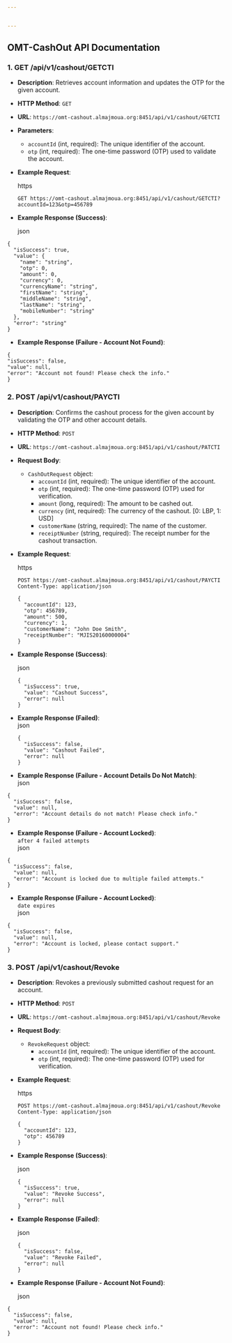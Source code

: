 ```yaml
---


---
```


<h2 id="omt-cashout-api-documentation">OMT-CashOut API Documentation</h2>
<h3 id="get-apiv1cashoutgetcti">1. <strong>GET /api/v1/cashout/GETCTI</strong></h3>
<ul>
<li>
<p><strong>Description</strong>: Retrieves account information and updates the OTP for the given account.</p>
</li>
<li>
<p><strong>HTTP Method</strong>: <code>GET</code></p>
</li>
<li>
<p><strong>URL</strong>: <code>https://omt-cashout.almajmoua.org:8451/api/v1/cashout/GETCTI</code></p>
</li>
<li>
<p><strong>Parameters</strong>:</p>
<ul>
<li><code>accountId</code> (int, required): The unique identifier of the account.</li>
<li><code>otp</code> (int, required): The one-time password (OTP) used to validate the account.</li>
</ul>
</li>
<li>
<p><strong>Example Request</strong>:</p>
<p>https</p>
<p><code>GET https://omt-cashout.almajmoua.org:8451/api/v1/cashout/GETCTI?accountId=123&amp;otp=456789</code></p>
</li>
<li>
<p><strong>Example Response (Success)</strong>:</p>
<p>json</p>
</li>
</ul>
<pre class=" language-json"><code class="prism  language-json"><span class="token punctuation">{</span>
  <span class="token string">"isSuccess"</span><span class="token punctuation">:</span> <span class="token boolean">true</span><span class="token punctuation">,</span>
  <span class="token string">"value"</span><span class="token punctuation">:</span> <span class="token punctuation">{</span>
    <span class="token string">"name"</span><span class="token punctuation">:</span> <span class="token string">"string"</span><span class="token punctuation">,</span>
    <span class="token string">"otp"</span><span class="token punctuation">:</span> <span class="token number">0</span><span class="token punctuation">,</span>
    <span class="token string">"amount"</span><span class="token punctuation">:</span> <span class="token number">0</span><span class="token punctuation">,</span>
    <span class="token string">"currency"</span><span class="token punctuation">:</span> <span class="token number">0</span><span class="token punctuation">,</span>
    <span class="token string">"currencyName"</span><span class="token punctuation">:</span> <span class="token string">"string"</span><span class="token punctuation">,</span>
    <span class="token string">"firstName"</span><span class="token punctuation">:</span> <span class="token string">"string"</span><span class="token punctuation">,</span>
    <span class="token string">"middleName"</span><span class="token punctuation">:</span> <span class="token string">"string"</span><span class="token punctuation">,</span>
    <span class="token string">"lastName"</span><span class="token punctuation">:</span> <span class="token string">"string"</span><span class="token punctuation">,</span>
    <span class="token string">"mobileNumber"</span><span class="token punctuation">:</span> <span class="token string">"string"</span>
  <span class="token punctuation">}</span><span class="token punctuation">,</span>
  <span class="token string">"error"</span><span class="token punctuation">:</span> <span class="token string">"string"</span>
<span class="token punctuation">}</span>
</code></pre>
<ul>
<li><strong>Example Response (Failure - Account Not Found)</strong>:</li>
</ul>
<pre class=" language-json"><code class="prism  language-json"><span class="token punctuation">{</span>
<span class="token string">"isSuccess"</span><span class="token punctuation">:</span> <span class="token boolean">false</span><span class="token punctuation">,</span>
<span class="token string">"value"</span><span class="token punctuation">:</span> <span class="token keyword">null</span><span class="token punctuation">,</span>
<span class="token string">"error"</span><span class="token punctuation">:</span> <span class="token string">"Account not found! Please check the info."</span>
<span class="token punctuation">}</span>
</code></pre>
<h3 id="post-apiv1cashoutpaycti">2. <strong>POST /api/v1/cashout/PAYCTI</strong></h3>
<ul>
<li>
<p><strong>Description</strong>: Confirms the cashout process for the given account by validating the OTP and other account details.</p>
</li>
<li>
<p><strong>HTTP Method</strong>: <code>POST</code></p>
</li>
<li>
<p><strong>URL</strong>: <code>https://omt-cashout.almajmoua.org:8451/api/v1/cashout/PATCTI</code></p>
</li>
<li>
<p><strong>Request Body</strong>:</p>
<ul>
<li><code>CashOutRequest</code> object:
<ul>
<li><code>accountId</code> (int, required): The unique identifier of the account.</li>
<li><code>otp</code> (int, required): The one-time password (OTP) used for verification.</li>
<li><code>amount</code> (long, required): The amount to be cashed out.</li>
<li><code>currency</code> (int, required): The currency of the cashout. [0: LBP, 1: USD]</li>
<li><code>customerName</code> (string, required): The name of the customer.</li>
<li><code>receiptNumber</code> (string, required): The receipt number for the cashout transaction.</li>
</ul>
</li>
</ul>
</li>
<li>
<p><strong>Example Request</strong>:</p>
<p>https</p>
<p><code>POST https://omt-cashout.almajmoua.org:8451/api/v1/cashout/PAYCTI</code><br>
<code>Content-Type: application/json</code></p>
<pre class=" language-json"><code class="prism { language-json"><span class="token punctuation">{</span>
  <span class="token string">"accountId"</span><span class="token punctuation">:</span> <span class="token number">123</span><span class="token punctuation">,</span>
  <span class="token string">"otp"</span><span class="token punctuation">:</span> <span class="token number">456789</span><span class="token punctuation">,</span>
  <span class="token string">"amount"</span><span class="token punctuation">:</span> <span class="token number">500</span><span class="token punctuation">,</span>
  <span class="token string">"currency"</span><span class="token punctuation">:</span> <span class="token number">1</span><span class="token punctuation">,</span>
  <span class="token string">"customerName"</span><span class="token punctuation">:</span> <span class="token string">"John Doe Smith"</span><span class="token punctuation">,</span>
  <span class="token string">"receiptNumber"</span><span class="token punctuation">:</span> <span class="token string">"MJIS20160000004"</span>
<span class="token punctuation">}</span>
</code></pre>
</li>
<li>
<p><strong>Example Response (Success)</strong>:</p>
<p>json</p>
<pre class=" language-json"><code class="prism { language-json"><span class="token punctuation">{</span>
  <span class="token string">"isSuccess"</span><span class="token punctuation">:</span> <span class="token boolean">true</span><span class="token punctuation">,</span>
  <span class="token string">"value"</span><span class="token punctuation">:</span> <span class="token string">"Cashout Success"</span><span class="token punctuation">,</span>
  <span class="token string">"error"</span><span class="token punctuation">:</span> <span class="token keyword">null</span>
<span class="token punctuation">}</span>
</code></pre>
</li>
<li>
<p><strong>Example Response (Failed)</strong>:<br>
json</p>
<pre class=" language-json"><code class="prism { language-json"><span class="token punctuation">{</span>
  <span class="token string">"isSuccess"</span><span class="token punctuation">:</span> <span class="token boolean">false</span><span class="token punctuation">,</span>
  <span class="token string">"value"</span><span class="token punctuation">:</span> <span class="token string">"Cashout Failed"</span><span class="token punctuation">,</span>
  <span class="token string">"error"</span><span class="token punctuation">:</span> <span class="token keyword">null</span>
<span class="token punctuation">}</span>
</code></pre>
</li>
<li>
<p><strong>Example Response (Failure - Account Details Do Not Match)</strong>:<br>
json</p>
</li>
</ul>
<pre class=" language-json"><code class="prism  language-json"><span class="token punctuation">{</span>
  <span class="token string">"isSuccess"</span><span class="token punctuation">:</span> <span class="token boolean">false</span><span class="token punctuation">,</span>
  <span class="token string">"value"</span><span class="token punctuation">:</span> <span class="token keyword">null</span><span class="token punctuation">,</span>
  <span class="token string">"error"</span><span class="token punctuation">:</span> <span class="token string">"Account details do not match! Please check info."</span>
<span class="token punctuation">}</span>
</code></pre>
<ul>
<li><strong>Example Response (Failure - Account Locked)</strong>:<br>
<code>after 4 failed attempts</code><br>
json</li>
</ul>
<pre class=" language-json"><code class="prism  language-json"><span class="token punctuation">{</span>
  <span class="token string">"isSuccess"</span><span class="token punctuation">:</span> <span class="token boolean">false</span><span class="token punctuation">,</span>
  <span class="token string">"value"</span><span class="token punctuation">:</span> <span class="token keyword">null</span><span class="token punctuation">,</span>
  <span class="token string">"error"</span><span class="token punctuation">:</span> <span class="token string">"Account is locked due to multiple failed attempts."</span>
<span class="token punctuation">}</span>
</code></pre>
<ul>
<li><strong>Example Response (Failure - Account Locked)</strong>:<br>
<code>date expires</code><br>
json</li>
</ul>
<pre class=" language-json"><code class="prism  language-json"><span class="token punctuation">{</span>
  <span class="token string">"isSuccess"</span><span class="token punctuation">:</span> <span class="token boolean">false</span><span class="token punctuation">,</span>
  <span class="token string">"value"</span><span class="token punctuation">:</span> <span class="token keyword">null</span><span class="token punctuation">,</span>
  <span class="token string">"error"</span><span class="token punctuation">:</span> <span class="token string">"Account is locked, please contact support."</span>
<span class="token punctuation">}</span>
</code></pre>
<h3 id="post-apiv1cashoutrevoke">3. <strong>POST /api/v1/cashout/Revoke</strong></h3>
<ul>
<li>
<p><strong>Description</strong>: Revokes a previously submitted cashout request for an account.</p>
</li>
<li>
<p><strong>HTTP Method</strong>: <code>POST</code></p>
</li>
<li>
<p><strong>URL</strong>: <code>https://omt-cashout.almajmoua.org:8451/api/v1/cashout/Revoke</code></p>
</li>
<li>
<p><strong>Request Body</strong>:</p>
<ul>
<li><code>RevokeRequest</code> object:
<ul>
<li><code>accountId</code> (int, required): The unique identifier of the account.</li>
<li><code>otp</code> (int, required): The one-time password (OTP) used for verification.</li>
</ul>
</li>
</ul>
</li>
<li>
<p><strong>Example Request</strong>:</p>
<p>https</p>
<p><code>POST https://omt-cashout.almajmoua.org:8451/api/v1/cashout/Revoke</code><br>
<code>Content-Type: application/json</code></p>
<pre class=" language-json"><code class="prism { language-json"><span class="token punctuation">{</span>
  <span class="token string">"accountId"</span><span class="token punctuation">:</span> <span class="token number">123</span><span class="token punctuation">,</span>
  <span class="token string">"otp"</span><span class="token punctuation">:</span> <span class="token number">456789</span>
<span class="token punctuation">}</span>
</code></pre>
</li>
<li>
<p><strong>Example Response (Success)</strong>:</p>
<p>json</p>
<pre class=" language-json"><code class="prism { language-json"><span class="token punctuation">{</span>
  <span class="token string">"isSuccess"</span><span class="token punctuation">:</span> <span class="token boolean">true</span><span class="token punctuation">,</span>
  <span class="token string">"value"</span><span class="token punctuation">:</span> <span class="token string">"Revoke Success"</span><span class="token punctuation">,</span>
  <span class="token string">"error"</span><span class="token punctuation">:</span> <span class="token keyword">null</span>
<span class="token punctuation">}</span>
</code></pre>
</li>
<li>
<p><strong>Example Response (Failed)</strong>:</p>
<p>json</p>
<pre class=" language-json"><code class="prism { language-json"><span class="token punctuation">{</span>
  <span class="token string">"isSuccess"</span><span class="token punctuation">:</span> <span class="token boolean">false</span><span class="token punctuation">,</span>
  <span class="token string">"value"</span><span class="token punctuation">:</span> <span class="token string">"Revoke Failed"</span><span class="token punctuation">,</span>
  <span class="token string">"error"</span><span class="token punctuation">:</span> <span class="token keyword">null</span>
<span class="token punctuation">}</span>
</code></pre>
</li>
<li>
<p><strong>Example Response (Failure - Account Not Found)</strong>:</p>
<p>json</p>
</li>
</ul>
<pre class=" language-json"><code class="prism  language-json"><span class="token punctuation">{</span>
  <span class="token string">"isSuccess"</span><span class="token punctuation">:</span> <span class="token boolean">false</span><span class="token punctuation">,</span>
  <span class="token string">"value"</span><span class="token punctuation">:</span> <span class="token keyword">null</span><span class="token punctuation">,</span>
  <span class="token string">"error"</span><span class="token punctuation">:</span> <span class="token string">"Account not found! Please check info."</span>
<span class="token punctuation">}</span>
</code></pre>

